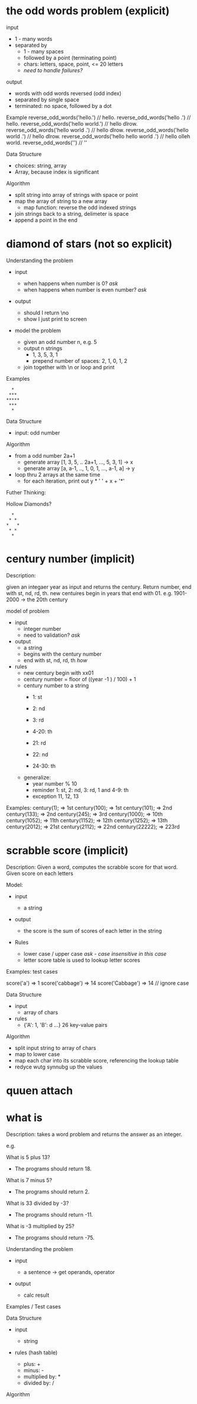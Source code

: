 # the odd words problem (explicit)

input
  - 1 - many words
  - separated by 
    - 1 - many spaces
    - followed by a point (terminating point)
    - chars: letters, space, point, <= 20 letters
    - *need to handle failures?*

output
  - words with odd words reversed (odd index) 
  - separated by single space
  - terminated: no space, followed by a dot

Example
  reverse_odd_words('hello.') // hello.
  reverse_odd_words('hello   .') // hello.
  reverse_odd_words('hello world.') // hello dlrow.
  reverse_odd_words('hello world  .') // hello dlrow.
  reverse_odd_words('hello    world  .') // hello dlrow.
  reverse_odd_words('hello    hello  world  .') // hello olleh world.
  reverse_odd_words('') // ''

Data Structure
- choices: string, array
- Array, because index is significant

Algorithm
- split string into array of strings with space or point
- map the array of string to a new array
  - map function: reverse the odd indexed strings
- join strings back to a string, delimeter is space
- append a point in the end

# diamond of stars (not so explicit)

Understanding the problem
- input
  - when happens when number is 0? *ask*
  - when happens when number is even number? *ask* 

- output
  - should I return \no
  - show I just print to screen

- model the problem
  - given an odd number n, e.g. 5
  - output n strings
    - 1, 3, 5, 3, 1
    - prepend number of spaces: 2, 1, 0, 1, 2
  - join together with \n or loop and print

Examples
```
  *
 ***
*****
 ***
  *  
```

Data Structure
  - input: odd number

Algorithm
- from a odd number 2a+1
  - generate array [1, 3, 5, .. 2a+1, ..., 5, 3, 1] -> x
  - generate array [a, a-1, .., 1, 0, 1, ..., a-1, a] -> y
- loop thru 2 arrays at the same time
  - for each iteration, print out y * ' ' + x + '*'

Futher Thinking: 

Hollow Diamonds?
```
  *
 * *
*   *
 * *
  *
```  


# century number (implicit)

Description: 

given an integaer year as input and returns the century. Return number, end with st, nd, rd, th. new centuires begin in years that end with 01. e.g. 1901-2000 -> the 20th century

model of problem
- input
  - integer number
  - need to validation? *ask*
- output
  - a string
  - begins with the century number
  - end with st, nd, rd, th *how*
- rules
  - new century begin with xx01
  - century number = floor of ((year -1 ) / 100) + 1 
  - century number to a string
    - 1: st
    - 2: nd
    - 3: rd
    - 4-20: th

    - 21: rd
    - 22: nd
    - 24-30: th
  - generalize:
    - year number % 10
    - reminder 1: st, 2: nd, 3: rd, 1 and 4-9: th
    - exception 11, 12, 13 

Examples:
  century(1);     => 1st
  century(100);     => 1st
  century(101);     => 2nd
  century(133);     => 2nd
  century(245);     => 3rd
  century(1000);     => 10th
  century(1052);     => 11th
  century(1152);     => 12th
  century(1252);     => 13th
  century(2012);     => 21st
  century(2112);     => 22nd
  century(22222);     => 223rd


# scrabble score (implicit)

Description:
Given a word, computes the scrabble score for that word. Given score on each letters

Model:
- input
  - a string

- output
  - the score is the sum of scores of each letter in the string

- Rules
  - lower case / upper case *ask - case insensitive in this case*
  - letter score table is used to lookup letter scores

Examples: test cases

  score('a')  => 1
  score('cabbage')  => 14
  score('Cabbage')  => 14 // ignore case

Data Structure
- input
  - array of chars
- rules
  - {'A': 1, 'B': d ...} 26 key-value pairs

Algorithm
- split input string to array  of chars
- map to lower case
- map each char into its scrabble score, referencing the lookup table
- redyce wutg synnubg up the values

# quuen attach

# what is

Description: takes a word problem and returns the answer as an integer.

e.g. 

What is 5 plus 13?
- The programs should return 18.

What is 7 minus 5?
- The programs should return 2.

What is 33 divided by -3?
- The programs should return -11.

What is -3 multiplied by 25?
- The programs should return -75.


Understanding the problem
- input 
  - a sentence -> get operands, operator
  
- output
  - calc result 

Examples / Test cases

Data Structure
- input
  - string

- rules (hash table)
  - plus: +
  - minus: -
  - multiplied by: *
  - divided by: /



Algorithm







